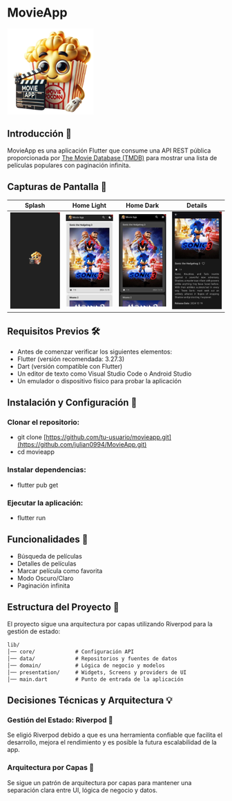 # MovieApp
<img src="https://github.com/julian0994/MovieApp/blob/main/assets/images/IconMovieSF.png" width="200" />


## Introducción 📌

MovieApp es una aplicación Flutter que consume una API REST pública proporcionada por [The Movie Database (TMDB)](https://developer.themoviedb.org/docs/getting-started) para mostrar una lista de películas populares con paginación infinita.

## Capturas de Pantalla 📸

| Splash | Home Light | Home Dark | Details |
|--------|------------|-----------|---------|
| <img src="https://github.com/julian0994/MovieApp/blob/main/assets/images/screenshots/splash.jpeg?raw=true" width="600" /> | <img src="https://github.com/julian0994/MovieApp/blob/main/assets/images/screenshots/homelight.jpeg?raw=true" width="600" /> | <img src="https://github.com/julian0994/MovieApp/blob/main/assets/images/screenshots/homedark.jpeg?raw=true" width="600" /> | <img src="https://github.com/julian0994/MovieApp/blob/main/assets/images/screenshots/details.jpeg?raw=true" width="600" /> |


## Requisitos Previos 🛠

* Antes de comenzar verificar los siguientes elementos:
* Flutter (versión recomendada: 3.27.3)
* Dart (versión compatible con Flutter)
* Un editor de texto como Visual Studio Code o Android Studio
* Un emulador o dispositivo físico para probar la aplicación

## Instalación y Configuración 🚀

### Clonar el repositorio:
* git clone [https://github.com/tu-usuario/movieapp.git](https://github.com/julian0994/MovieApp.git)
* cd movieapp
### Instalar dependencias:
* flutter pub get
### Ejecutar la aplicación:
* flutter run


## Funcionalidades 📌

* Búsqueda de películas
* Detalles de películas
* Marcar película como favorita
* Modo Oscuro/Claro
* Paginación infinita


## Estructura del Proyecto 📂

El proyecto sigue una arquitectura por capas utilizando Riverpod para la gestión de estado:
```
lib/
│── core/             # Configuración API
│── data/             # Repositorios y fuentes de datos
│── domain/           # Lógica de negocio y modelos
│── presentation/     # Widgets, Screens y providers de UI
│── main.dart         # Punto de entrada de la aplicación
```

## Decisiones Técnicas y Arquitectura 💡

### Gestión del Estado: Riverpod 📌

Se eligió Riverpod debido a que es una herramienta confiable que facilita el desarrollo, mejora el rendimiento y es posible la futura escalabilidad de la app.

### Arquitectura por Capas 📌

Se sigue un patrón de arquitectura por capas para mantener una separación clara entre UI, lógica de negocio y datos.


